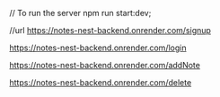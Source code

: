 
// To run the server
npm run start:dev;

//url
https://notes-nest-backend.onrender.com/signup

https://notes-nest-backend.onrender.com/login

https://notes-nest-backend.onrender.com/addNote

https://notes-nest-backend.onrender.com/delete
